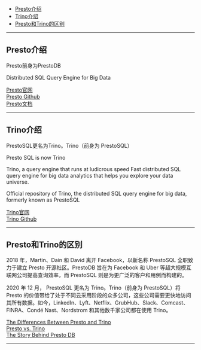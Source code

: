- [Presto介绍](#Presto介绍)
- [Trino介绍](#Trino介绍)
- [Presto和Trino的区别](#Presto和Trino的区别)


---------------------------------------------------------------------------------------------------------------------

## Presto介绍

Presto前身为PrestoDB

Distributed SQL Query Engine for Big Data

[Presto官网](https://prestodb.io/)  
[Presto Github](https://github.com/prestodb/presto)  
[Presto文档](https://prestodb.io/docs/current/)  




---------------------------------------------------------------------------------------------------------------------

## Trino介绍

PrestoSQL更名为Trino。Trino（前身为 PrestoSQL）

Presto SQL is now Trino

Trino, a query engine that runs at ludicrous speed
Fast distributed SQL query engine for big data analytics that helps you explore your data universe.

Official repository of Trino, the distributed SQL query engine for big data, formerly known as PrestoSQL 


[Trino官网](https://trino.io/)  
[Trino Github](https://github.com/trinodb/trino)  




---------------------------------------------------------------------------------------------------------------------

## Presto和Trino的区别

2018 年，Martin、Dain 和 David 离开 Facebook，以新名称 PrestoSQL 全职致力于建立 Presto 开源社区。PrestoDB 旨在为 Facebook 和 Uber 等超大规模互联网公司提高查询效率，而 PrestoSQL 则是为更广泛的客户和用例而构建的。

2020 年 12 月，  PrestoSQL 更名为 Trino。Trino（前身为 PrestoSQL）将 Presto 的价值带给了处于不同云采用阶段的众多公司，这些公司需要更快地访问其所有数据。如今，LinkedIn、Lyft、Netflix、GrubHub、Slack、Comcast、FINRA、Condé Nast、Nordstrom 和其他数千家公司都在使用 Trino。


[The Differences Between Presto and Trino](https://www.starburst.io/learn/open-source-presto/prestosql-and-prestodb/)  
[Presto vs. Trino](https://ahana.io/presto-vs-trino/)  
[The Story Behind Presto DB](https://pandio.com/blog/presto-db-story/)  





---------------------------------------------------------------------------------------------------------------------


